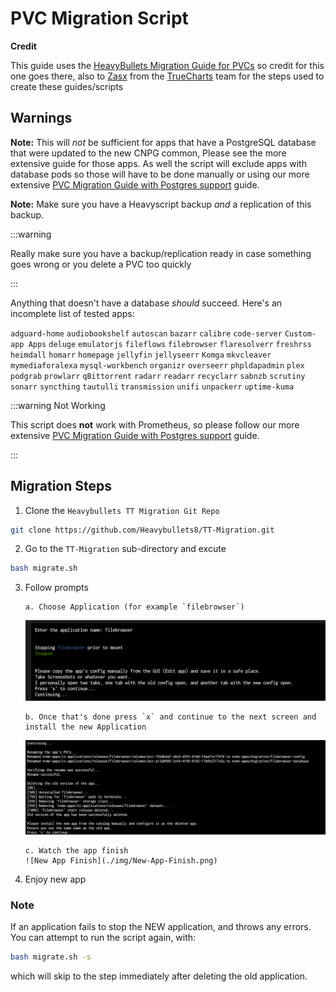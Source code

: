 # PVC Migration Script

**Credit**

This guide uses the [HeavyBullets Migration Guide for PVCs](https://github.com/Heavybullets8/TT-Migration) so credit for this one goes there, also to [Zasx](https://github.com/ZasX) from the [TrueCharts](https://www.truecharts.org) team for the steps used to create these guides/scripts

## Warnings

**Note:** This will _not_ be sufficient for apps that have a PostgreSQL database that were updated to the new CNPG common, Please see the more extensive guide for those apps. As well the script will exclude apps with database pods so those will have to be done manually or using our more extensive [PVC Migration Guide with Postgres support](https://truecharts.org/manual/SCALE/guides/migration-pvc/) guide.

**Note:** Make sure you have a Heavyscript backup _and_ a replication of this backup.

:::warning

Really make sure you have a backup/replication ready in case something goes wrong or you delete a PVC too quickly

:::

Anything that doesn't have a database _should_ succeed. Here's an incomplete list of tested apps:

`adguard-home`
`audiobookshelf`
`autoscan`
`bazarr`
`calibre`
`code-server`
`Custom-app Apps`
`deluge`
`emulatorjs`
`fileflows`
`filebrowser`
`flaresolverr`
`freshrss`
`heimdall`
`homarr`
`homepage`
`jellyfin`
`jellyseerr`
`Komga`
`mkvcleaver`
`mymediaforalexa`
`mysql-workbench`
`organizr`
`overseerr`
`phpldapadmin`
`plex`
`podgrab`
`prowlarr`
`qBittorrent`
`radarr`
`readarr`
`recyclarr`
`sabnzb`
`scrutiny`
`sonarr`
`syncthing`
`tautulli`
`transmission`
`unifi`
`unpackerr`
`uptime-kuma`

:::warning Not Working

This script does **not** work with Prometheus, so please follow our more extensive [PVC Migration Guide with Postgres support](https://truecharts.org/manual/SCALE/guides/migration-pvc/) guide.

:::

## Migration Steps

1. Clone the `Heavybullets TT Migration Git Repo`

```bash
git clone https://github.com/Heavybullets8/TT-Migration.git
```

2. Go to the `TT-Migration` sub-directory and excute

```bash
bash migrate.sh
```

3.  Follow prompts

        a. Choose Application (for example `filebrowser`)

    ![Copy Config](./img/Copy-App-Config.png)

        b. Once that's done press `x` and continue to the next screen and install the new Application

    ![New App Install](./img/New-App-Config.png)

        c. Watch the app finish
        ![New App Finish](./img/New-App-Finish.png)

4.  Enjoy new app

### Note

If an application fails to stop the NEW application, and throws any errors. You can attempt to run the script again, with:

```bash
bash migrate.sh -s
```

which will skip to the step immediately after deleting the old application.
